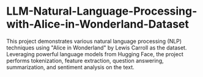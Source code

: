 # LLM-Natural-Language-Processing-with-Alice-in-Wonderland-Dataset
This project demonstrates various natural language processing (NLP) techniques using "Alice in Wonderland" by Lewis Carroll as the dataset. Leveraging powerful language models from Hugging Face, the project performs tokenization, feature extraction, question answering, summarization, and sentiment analysis on the text.
